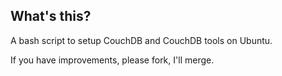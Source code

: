 ## What's this?

A bash script to setup CouchDB and CouchDB tools on Ubuntu.

If you have improvements, please fork, I'll merge.
